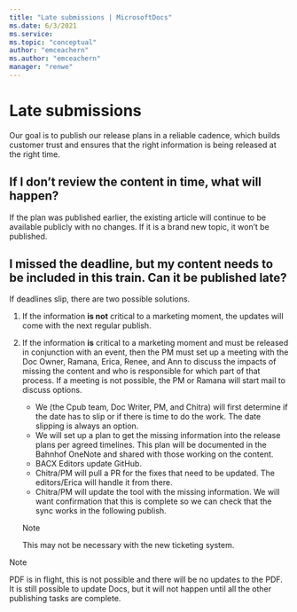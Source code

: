 ```yaml
---
title: "Late submissions | MicrosoftDocs"
ms.date: 6/3/2021
ms.service: 
ms.topic: "conceptual"
author: "emceachern"
ms.author: "emceachern"
manager: "renwe"
---
```


# Late submissions

Our goal is to publish our release plans in a reliable cadence, which builds customer trust and ensures that the right information is being released at the right time. 

## If I don’t review the content in time, what will happen?
If the plan was published earlier, the existing article will continue to be available publicly with no changes. If it is a brand new topic, it won’t be published.

## I missed the deadline, but my content needs to be included in this train. Can it be published late? 
If deadlines slip, there are two possible solutions. 

1.  If the information **is not** critical to a marketing moment, the updates will come with the next regular publish.

2. If the information **is** critical to a marketing moment and must be released in conjunction with an event, then the PM must set up a meeting with the Doc Owner, Ramana, Erica, Renee, and Ann to discuss the impacts of missing the content and who is responsible for which part of that process. If a meeting is not possible, the PM or Ramana will start mail to discuss options. 
   * We (the Cpub team, Doc Writer, PM, and Chitra) will first determine if the date has to slip or if there is time to do the work. The date slipping is always an option.
   * We will set up a plan to get the missing information into the release plans per agreed timelines. This plan will be documented in the Bahnhof OneNote and shared with those working on the content. 
   * BACX Editors update GitHub. 
   * Chitra/PM will pull a PR for the fixes that need to be updated. The editors/Erica will handle it from there. 
   * Chitra/PM will update the tool with the missing information. We will want confirmation that this is complete so we can check that the sync works in the following publish. 

   > [!NOTE]
   > This may not be necessary with the new ticketing system.

> [!NOTE]
> PDF is in flight, this is not possible and there will be no updates to the PDF. It is still possible to update Docs, but it will not happen until all the other publishing tasks are complete. 

